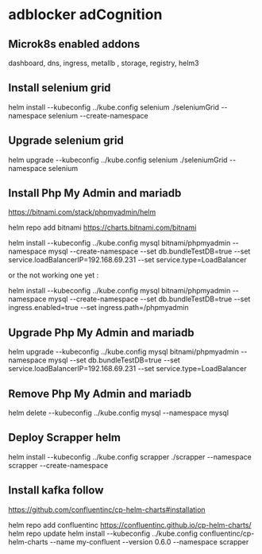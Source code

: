 # adblocker adCognition

## Microk8s enabled addons 

dashboard, dns, ingress, metallb , storage, registry, helm3

## Install selenium grid

helm install --kubeconfig ../kube.config selenium ./seleniumGrid --namespace selenium --create-namespace

## Upgrade selenium grid

helm upgrade --kubeconfig ../kube.config selenium ./seleniumGrid --namespace selenium

## Install Php My Admin and mariadb

https://bitnami.com/stack/phpmyadmin/helm

helm repo add bitnami https://charts.bitnami.com/bitnami

helm install --kubeconfig ../kube.config mysql bitnami/phpmyadmin --namespace mysql --create-namespace --set db.bundleTestDB=true --set service.loadBalancerIP=192.168.69.231 --set service.type=LoadBalancer

or the not working one yet :

helm install --kubeconfig ../kube.config mysql bitnami/phpmyadmin --namespace mysql --create-namespace --set db.bundleTestDB=true --set ingress.enabled=true --set ingress.path=/phpmyadmin

## Upgrade Php My Admin and mariadb

helm upgrade --kubeconfig ../kube.config mysql bitnami/phpmyadmin --namespace mysql --set db.bundleTestDB=true --set service.loadBalancerIP=192.168.69.231 --set service.type=LoadBalancer

## Remove Php My Admin and mariadb

helm delete --kubeconfig ../kube.config mysql --namespace mysql

## Deploy Scrapper helm 

helm install --kubeconfig ../kube.config scrapper ./scrapper --namespace scrapper --create-namespace

## Install kafka follow 

https://github.com/confluentinc/cp-helm-charts#installation

helm repo add confluentinc https://confluentinc.github.io/cp-helm-charts/
helm repo update
helm install --kubeconfig ../kube.config confluentinc/cp-helm-charts --name my-confluent --version 0.6.0  --namespace scrapper
